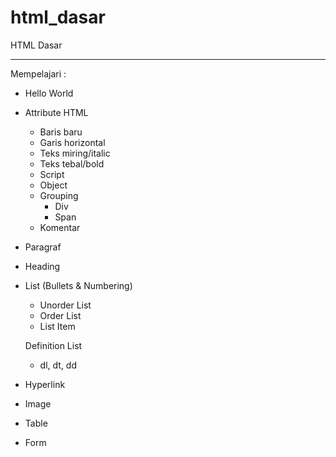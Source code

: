 # html_dasar
HTML Dasar


---

Mempelajari :

- Hello World

- Attribute HTML

  - Baris baru
  - Garis horizontal
  - Teks miring/italic
  - Teks tebal/bold
  - Script
  - Object
  - Grouping
    - Div
    - Span
  - Komentar

- Paragraf

- Heading

- List (Bullets & Numbering)

  - Unorder List
  - Order List
  - List Item
  
  Definition List
    - dl, dt, dd

- Hyperlink

- Image

- Table

- Form